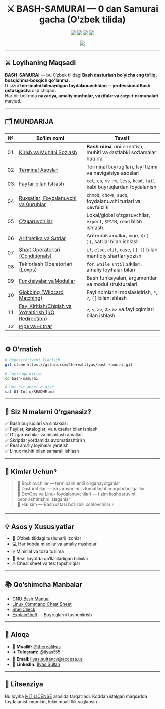 <h1 align="center">⚔️ BASH-SAMURAI — 0 dan Samurai gacha (O‘zbek tilida)</h1>
<!-- New Branch qo'shish:
Matnlar uchun: texts
Bash fayllar uchun: scripts 
Yangi features uchun: features
-->
<p align="center">
  <img src="https://img.shields.io/badge/Language-Bash-blue?style=flat-square">
  <img src="https://img.shields.io/badge/Level-Beginner%20→%20Pro-green?style=flat-square">
  <img src="https://img.shields.io/github/license/therealilyas/bash-samurai?style=flat-square">
  <img src="https://img.shields.io/github/stars/therealilyas/bash-samurai?style=social">
</p>

<p align="center">
  <img src="https://readme-typing-svg.herokuapp.com?font=Fira+Code&size=22&duration=3000&pause=800&color=00FFB3&center=true&vCenter=true&width=600&lines=Bash+%E2%9C%85+0+dan+Hero+gacha!;Linux+Buyruqlarini+Mukammal+O‘rganing!;Avtomatlashtirish+va+Skripting+Sirlari!;Bash+Samurai+Bo'ling⚔️">
</p>

---

## ⚔️ Loyihaning Maqsadi

**BASH-SAMURAI** — bu O‘zbek tilidagi **Bash dasturlash bo‘yicha eng to‘liq, bosqichma-bosqich qo‘llanma**.  
U sizni **terminalni bilmaydigan foydalanuvchidan — professional Bash ustasigacha** olib chiqadi.  
Har bir bo‘limda **nazariya, amaliy mashqlar, vazifalar va `output` namunalari** mavjud.

---

## 🗂️ MUNDARIJA

| №  | Bo‘lim nomi | Tavsif |
|----|--------------|--------|
| 01 | [Kirish va Muhitni Sozlash](./01-Intro) | **Bash nima**, uni o‘rnatish, muhiti va dastlabki sozlamalar haqida |
| 02 | [Terminal Asoslari](./02-Terminal-Basics) | Terminal buyrug‘lari, fayl tizimi va navigatsiya asoslari |
| 03 | [Fayllar bilan Ishlash](./03-File-Operations) | `cat`, `cp`, `mv`, `rm`, `less`, `head`, `tail` kabi buyruqlardan foydalanish |
| 04 | [Ruxsatlar, Foydalanuvchi va Guruhlar](./04-Permissions-Users) | `chmod`, `chown`, `sudo`, foydalanuvchi turlari va xavfsizlik |
| 05 | [O‘zgaruvchilar](./05-Variables) | Lokal/global o‘zgaruvchilar, `export`, `$PATH`, `read` bilan ishlash |
| 06 | [Arifmetika va Satrlar](./06-Arithmetics-Strings) | Arifmetik amallar, `expr`, `$(( ))`, satrlar bilan ishlash |
| 07 | [Shart Operatorlari (Conditionals)](./07-Conditionals) | `if`, `else`, `elif`, `case`, `[[ ]]` bilan mantiqiy shartlar yozish |
| 08 | [Takrorlash Operatorlari (Loops)](./08-Loops) | `for`, `while`, `until` sikllari, amaliy loyihalar bilan |
| 09 | [Funktsiyalar va Modullar](./09-Functions-Modules) | Bash funksiyalari, argumentlar va modul strukturalari |
| 10 | [Globbing (Wildcard Matching)](./10-Globbing) | Fayl nomlarini moslashtirish, `*`, `?`, `[]` bilan ishlash |
| 11 | [Fayl Kiritish/Chiqish va Yo‘naltirish (I/O Redirection)](./11-File-I-O-Redirection) | `>`, `<`, `>>`, `2>`, `&>` va fayl oqimlari bilan ishlash |
| 12 | [Pipe va Filtrlar](./12-Pipes-Filters) | `|`, `grep`, `awk`, `sort`, `uniq`, `cut` kabi qulay filtr buyruqlar bilan |

---

## ⚙️ O‘rnatish

```bash
# Repozitoriyani klonlash
git clone https://github.com/therealilyas/bash-samurai.git

# Loyihaga kirish
cd bash-samurai

# Har bir bobni o‘qish
cat 01-Intro/README.md
```

---

## 🧠 Siz Nimalarni O‘rganasiz?

✅ Bash buyruqlari va sintaksisi  
✅ Fayllar, kataloglar, va ruxsatlar bilan ishlash  
✅ O‘zgaruvchilar va hisoblash amallari  
✅ Skriptlar yordamida avtomatlashtirish  
✅ Real amaliy loyihalar yaratish  
✅ Linux muhiti bilan samarali ishlash

---

## 💪 Kimlar Uchun?

> 🔹 Boshlovchilar — terminalni endi o‘rganayotganlar  
> 🔹 Dasturchilar — ish jarayonini avtomatlashtirmoqchi bo‘lganlar  
> 🔹 DevOps va Linux foydalanuvchilari — tizim boshqaruvini osonlashtirishni istaganlar  
> 🔹 Har kim — Bash ustasi bo‘lishni xohlovchilar ⚡

---

## 💡 Asosiy Xususiyatlar

- 📘 O‘zbek tilidagi tushunarli izohlar  
- 💻 Har bobda misollar va amaliy mashqlar  
- ⚡ Minimal va toza tuzilma  
- 🧠 Real hayotda qo‘llaniladigan bilimlar  
- 🔥 Cheat sheet va test topshiriqlar

---

## 📚 Qo‘shimcha Manbalar

* [GNU Bash Manual](https://www.gnu.org/software/bash/manual/bash.html)
* [Linux Command Cheat Sheet](https://phoenixnap.com/kb/linux-commands-cheat-sheet)
* [ShellCheck](https://www.shellcheck.net/)
* [ExplainShell](https://explainshell.com/) — Buyruqlarni tushuntirish

---

## 💬 Aloqa

- 👤 **Muallif:** [@therealilyas](https://github.com/therealilyas)
- ✈️ **Telegram:** [@ilyas555](https://t.me/ilyas555)
- 📧 **Email:** [ilyas.sultanov@accesa.uz](mailto:youremail@accesa.uz)
- 💼 **LinkedIn:** [Ilyas Sultan](https://www.linkedin.com/in/ilyas-sultanov/)

---

## 🏁 Litsenziya

Bu loyiha [MIT LICENSE](./LICENSE) asosida tarqatiladi.
Koddan istalgan maqsadda foydalanish mumkin, lekin mualliflik saqlansin.
